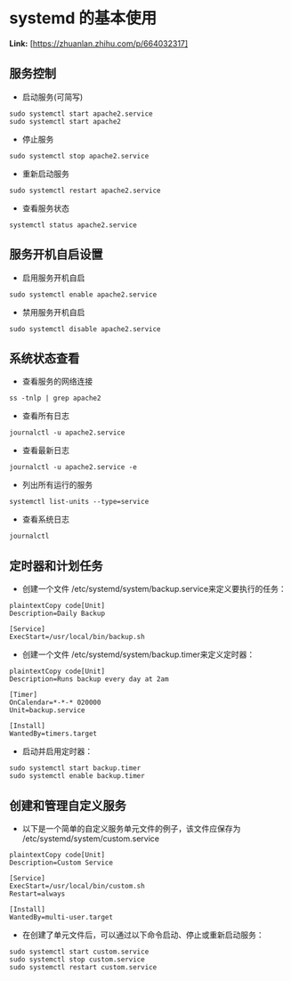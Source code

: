 # systemd 的基本使用



 **Link:** [https://zhuanlan.zhihu.com/p/664032317]

## 服务控制  

* 启动服务(可简写)

```
sudo systemctl start apache2.service
sudo systemctl start apache2
```

* 停止服务

```
sudo systemctl stop apache2.service
```

* 重新启动服务

```
sudo systemctl restart apache2.service
```

* 查看服务状态

```
systemctl status apache2.service
```
## 服务开机自启设置  

* 启用服务开机自启

```
sudo systemctl enable apache2.service
```

* 禁用服务开机自启

```
sudo systemctl disable apache2.service
```
## 系统状态查看  

* 查看服务的网络连接

```
ss -tnlp | grep apache2
```

* 查看所有日志

```
journalctl -u apache2.service
```

* 查看最新日志

```
journalctl -u apache2.service -e
```

* 列出所有运行的服务

```
systemctl list-units --type=service
```

* 查看系统日志

```
journalctl
```
## 定时器和计划任务  

* 创建一个文件 /etc/systemd/system/backup.service来定义要执行的任务：

```
plaintextCopy code[Unit]
Description=Daily Backup

[Service]
ExecStart=/usr/local/bin/backup.sh
```

* 创建一个文件 /etc/systemd/system/backup.timer来定义定时器：

```
plaintextCopy code[Unit]
Description=Runs backup every day at 2am

[Timer]
OnCalendar=*-*-* 020000
Unit=backup.service

[Install]
WantedBy=timers.target
```

* 启动并启用定时器：

```
sudo systemctl start backup.timer
sudo systemctl enable backup.timer
```
## 创建和管理自定义服务  

* 以下是一个简单的自定义服务单元文件的例子，该文件应保存为 /etc/systemd/system/custom.service

```
plaintextCopy code[Unit]
Description=Custom Service

[Service]
ExecStart=/usr/local/bin/custom.sh
Restart=always

[Install]
WantedBy=multi-user.target
```

* 在创建了单元文件后，可以通过以下命令启动、停止或重新启动服务：

```
sudo systemctl start custom.service
sudo systemctl stop custom.service
sudo systemctl restart custom.service
```
